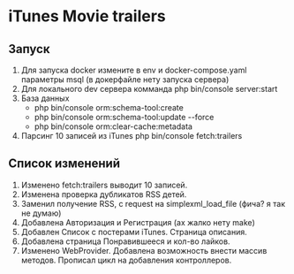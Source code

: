 iTunes Movie trailers
=====================================

Запуск
--------------
1) Для запуска docker измените в env и docker-compose.yaml параметры msql (в докерфайле нету запуска сервера)
2) Для локального dev сервера комманда php bin/console server:start
3) База данных
    - php bin/console orm:schema-tool:create
    - php bin/console orm:schema-tool:update --force
    - php bin/console orm:clear-cache:metadata
4) Парсинг 10 записей из iTunes php bin/console fetch:trailers

Список изменений
--------------
1) Изменено fetch:trailers выводит 10 записей. 
2) Изменена проверка дубликатов RSS детей. 
3) Заменил получение RSS, с request на simplexml_load_file (фича? я так не думаю)
4) Добавлена Авторизация и Регистрация (ах жалко нету make)
5) Добавлен Список с постерами iTunes. Страница описания. 
6) Добавлена страница Понравившееся и кол-во лайков.
7) Изменено WebProvider. Добавлена возможность внести массив методов. Прописал цикл на добавления контроллеров.